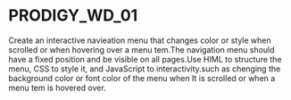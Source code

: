 # PRODIGY_WD_01
Create an interactive navieation menu that changes color or style when scrolled or when hovering over a menu tem.The navigation menu should have a fixed position and be visible on all pages.Use HIML to structure the menu, CSS to style it, and JavaScript to interactivity.such as chenging the background color or font color of the menu when It is scrolled or when a menu tem is hovered over.
